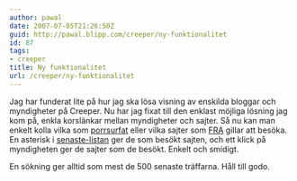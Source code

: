 ```yaml
---
author: pawal
date: 2007-07-05T21:26:50Z
guid: http://pawal.blipp.com/creeper/ny-funktionalitet
id: 87
tags:
- creeper
title: Ny funktionalitet
url: /creeper/ny-funktionalitet
---
```


Jag har funderat lite på hur jag ska lösa visning av enskilda bloggar
och myndigheter på Creeper. Nu har jag fixat till den enklast möjliga
lösning jag kom på, enkla korslänkar mellan myndigheter och sajter. Så
nu kan man enkelt kolla vilka som <a
href="https://gnuheter.com/creeper/site/www.synd.nu">porrsurfat</a>
eller vilka sajter som <a
href="https://gnuheter.com/creeper/name/F%C3%B6rsvarets%20Radioanstalt%20FRA">FRA</a>
gillar att besöka. En asterisk i <a
href="https://gnuheter.com/creeper/senaste">senaste-listan</a> ger de
som besökt sajten, och ett klick på myndigheten ger de sajter som de
besökt. Enkelt och smidigt.

En sökning ger alltid som mest de 500 senaste träffarna. Håll till godo.